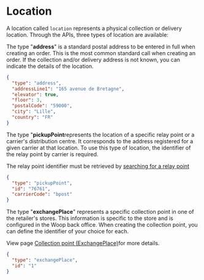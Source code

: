 # Location

A location called `location` represents a physical collection or delivery location. Through the APIs, three types of location are available:

<!--
type: tab
title: Address
-->

The type "**address**" is a standard postal address to be entered in full when creating an order. This is the most common standard call when creating an order. If the collection and/or delivery address is not known, you can indicate the details of the location.

```json
{
  "type": "address",
  "addressLine1": "165 avenue de Bretagne",
  "elevator": true,
  "floor": 3,
  "postalCode": "59000",
  "city": "Lille",
  "country": "FR"
}
```

<!--
type: tab
title: Relay point
-->

The type "**pickupPoint**represents the location of a specific relay point or a carrier's distribution centre. It corresponds to the address registered for a given carrier at that location. To use this type of location, the identifier of the relay point by carrier is required.

The relay point identifier must be retrieved by [searching for a relay point](https://woop.stoplight.io/docs/retailer/retailer_to_woop.json/paths/~1pickupPoints/get)

```json
{
  "type": "pickupPoint",
  "id": "76761",
  "carrierCode": "bpost"
}
```

<!--
type: tab
title: Collection point
-->

The type "**exchangePlace**" represents a specific collection point in one of the retailer's stores. This information is specific to the store and is configured in the Woop back office. When creating the collection point, you can define the identifier of your choice for each.

View page [Collection point (ExchangePlace)](docs/Modèles/ExchangePlace.md)for more details.

```json
{
  "type": "exchangePlace",
  "id": "1"
}
```

<!-- type: tab-end -->
